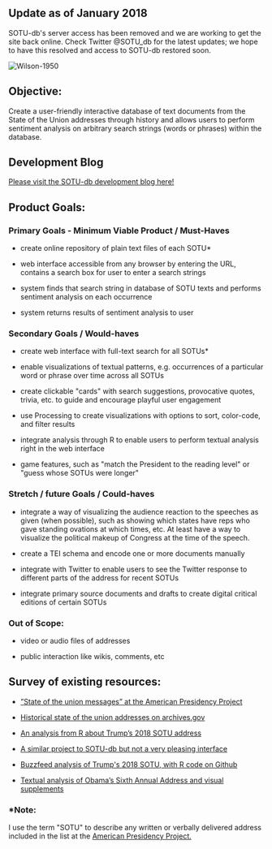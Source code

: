 ## Update as of January 2018
SOTU-db's server access has been removed and we are working to get the site back online. Check Twitter @SOTU_db for the latest updates; we hope to have this resolved and access to SOTU-db restored soon.

![Wilson-1950](https://upload.wikimedia.org/wikipedia/commons/thumb/7/78/Photograph_of_President_Truman_delivering_his_State_of_the_Union_address_to_a_joint_session_of_Congress._-_NARA_-_200188.jpg/593px-Photograph_of_President_Truman_delivering_his_State_of_the_Union_address_to_a_joint_session_of_Congress._-_NARA_-_200188.jpg)

## Objective:

Create a user-friendly interactive database of text documents from the State of the Union addresses through history and allows users to perform sentiment analysis on arbitrary search strings (words or phrases) within the database.

## Development Blog

[Please visit the SOTU-db development blog here!](http://blog.sotu-db.com/)

## Product Goals:

### Primary Goals - Minimum Viable Product / Must-Haves

- create online repository of plain text files of each SOTU\*

- web interface accessible from any browser by entering the URL, contains a search box for user to enter a search strings

- system finds that search string in database of SOTU texts and performs sentiment analysis on each occurrence

- system returns results of sentiment analysis to user

### Secondary Goals / Would-haves

- create web interface with full-text search for all SOTUs\*

- enable visualizations of textual patterns, e.g. occurrences of a particular word or phrase over time across all SOTUs

- create clickable "cards" with search suggestions, provocative quotes, trivia, etc. to guide and encourage playful user engagement

- use Processing to create visualizations with options to sort, color-code, and filter results

- integrate analysis through R to enable users to perform textual analysis right in the web interface

- game features, such as "match the President to the reading level" or "guess whose SOTUs were longer"

### Stretch / future Goals / Could-haves

- integrate a way of visualizing the audience reaction to the speeches as given (when possible), such as showing which states have reps who gave standing ovations at which times, etc. At least have a way to visualize the political makeup of Congress at the time of the speech.

- create a TEI schema and encode one or more documents manually

- integrate with Twitter to enable users to see the Twitter response to different parts of the address for recent SOTUs

- integrate primary source documents and drafts to create digital critical editions of certain SOTUs

### Out of Scope:

- video or audio files of addresses

- public interaction like wikis, comments, etc

## Survey of existing resources:

- [”State of the union messages” at the American Presidency Project](http://www.presidency.ucsb.edu/sou.php)

- [Historical state of the union addresses on archives.gov](https://www.archives.gov/legislative/features/sotu)

- [An analysis from R about Trump’s 2018 SOTU address](http://blog.revolutionanalytics.com/2018/01/trump-sotu.html)

- [A similar project to SOTU-db but not a very pleasing interface](http://stateoftheunion.onetwothree.net/index.shtml)

- [Buzzfeed analysis of Trump's 2018 SOTU, with R code on Github](https://buzzfeednews.github.io/2018-01-trump-state-of-the-union/)

- [Textual analysis of Obama’s Sixth Annual Address and visual supplements](http://www.digitalhumanities.org/dhq/vol/10/4/000280/000280.html)

### \*Note:

I use the term "SOTU" to describe any written or verbally delivered address included in the list at the [American Presidency Project.](http://www.presidency.ucsb.edu/sou.php)
